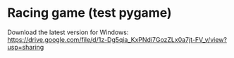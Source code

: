 # Racing game (test pygame)

Download the latest version for Windows:
https://drive.google.com/file/d/1z-Dg5qia_KxPNdi7GozZLx0a7jt-FV_v/view?usp=sharing